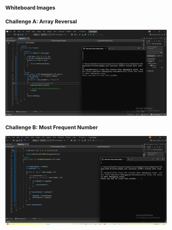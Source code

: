 ### Whiteboard Images

### Challenge A: Array Reversal
![Array Reversal Whiteboard](./whiteboard-challenges/challengeA.png)

### Challenge B: Most Frequent Number
![Most Frequent Number Whiteboard](./whiteboard-challenges/challengeB.png)